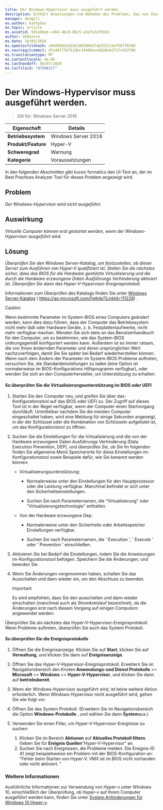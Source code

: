 ```yaml
---
title: Der Windows-Hypervisor muss ausgeführt werden.
description: Enthält Anweisungen zum Beheben des Problems, das von dieser Best Practices Analyzer Regel gemeldet wird.
manager: dongill
ms.author: kathydav
ms.topic: article
ms.assetid: 501a9beb-c464-46c0-88c5-e3e7e3e70101
author: kbdazure
ms.date: 10/03/2016
ms.openlocfilehash: c0e056d2e2b26180399d3fab3321c5e75bff8780
ms.sourcegitcommit: dfa48f77b751dbc34409aced628eb2f17c912f08
ms.translationtype: MT
ms.contentlocale: de-DE
ms.lasthandoff: 08/07/2020
ms.locfileid: "87948117"
---
```

# <a name="windows-hypervisor-must-be-running"></a>Der Windows-Hypervisor muss ausgeführt werden.

>Gilt für: Windows Server 2016

|Eigenschaft|Details|
|-|-|
|**Betriebssystem**|Windows Server 2016|
|**Produkt/Feature**|Hyper-V|
|**Schweregrad**|Warnung|
|**Kategorie**|Voraussetzungen|

In den folgenden Abschnitten gibt kursiv formatics den UI-Text an, der im Best Practices Analyzer Tool für dieses Problem angezeigt wird.

## <a name="issue"></a>Problem

*Der Windows-Hypervisor wird nicht ausgeführt.*

## <a name="impact"></a>Auswirkung

*Virtuelle Computer können erst gestartet werden, wenn der Windows-Hypervisor ausgeführt wird.*

## <a name="resolution"></a>Lösung

*Überprüfen Sie den Windows Server-Katalog, um festzustellen, ob dieser Server zum Ausführen von Hyper-V qualifiziert ist. Stellen Sie als nächstes sicher, dass das BIOS für die Hardware gestützte Virtualisierung und die durch die Hardware erzwungene Daten Ausführungs Verhinderung aktiviert ist. Überprüfen Sie dann das Hyper-V-Hypervisor-Ereignisprotokoll.*

Informationen zum Überprüfen des Katalogs finden Sie unter [Windows Server-Katalog](https://go.microsoft.com/fwlink/?LinkId=111228) ( https://go.microsoft.com/fwlink/?LinkId=111228) .

> [!CAUTION]
> Wenn bestimmte Parameter im System-BIOS eines Computers geändert werden, kann dies dazu führen, dass der Computer das Betriebssystem nicht mehr lädt oder Hardware Geräte, z. b. Festplattenlaufwerke, nicht mehr verfügbar machen. Wenden Sie sich stets an das Benutzerhandbuch für den Computer, um zu bestimmen, wie das System-BIOS ordnungsgemäß konfiguriert werden kann. Außerdem ist es immer ratsam, die von Ihnen ändernden Parameter und deren ursprünglichen Wert nachzuverfolgen, damit Sie Sie später bei Bedarf wiederherstellen können. Wenn nach dem Ändern der Parameter im System-BIOS Probleme auftreten, versuchen Sie, die Standardeinstellungen zu laden (eine Option ist normalerweise im BIOS-Konfigurations Hilfsprogramm verfügbar), oder wenden Sie sich an den Computerhersteller, um Unterstützung zu erhalten.

#### <a name="to-verify-virtualization-support-in-the-bios-or-uefi"></a>So überprüfen Sie die Virtualisierungsunterstützung im BIOS oder UEFI

1.  Starten Sie den Computer neu, und greifen Sie über das-Konfigurationstool auf das BIOS oder UEFI zu. Der Zugriff auf dieses Tool ist in der Regel verfügbar, wenn der Computer einen Startvorgang durchläuft. Unmittelbar nachdem Sie die meisten Computer eingeschaltet haben, wird eine Meldung für einige Sekunden angezeigt, in der der Schlüssel oder die Kombination von Schlüsseln aufgelistet ist, um das Konfigurationstool zu öffnen.

2.  Suchen Sie die Einstellungen für die Virtualisierung und die von der Hardware erzwungene Daten Ausführungs Verhinderung (Data Execution Prevention, DEP), und überprüfen Sie, ob Sie Im folgenden finden Sie allgemeine Menü Speicherorte für diese Einstellungen im-Konfigurationstool sowie Beispiele dafür, wie Sie benannt werden können:

    -   Virtualisierungsunterstützung:

        -   Normalerweise unter den Einstellungen für den Hauptprozessor oder die Leistung verfügbar. Manchmal befindet er sich unter den Sicherheitseinstellungen.

        -   Suchen Sie nach Parameternamen, die "Virtualisierung" oder "Virtualisierungstechnologie" enthalten.

    -   Von der Hardware erzwungene Dep:

        -   Normalerweise unter den Sicherheits-oder Arbeitsspeicher Einstellungen verfügbar.

        -   Suchen Sie nach Parameternamen, die ' Execution ', ' Execute ' oder ' Prevention ' einschließen.

3.  Aktivieren Sie bei Bedarf die Einstellungen, indem Sie die Anweisungen im-Konfigurationstool befolgen. Speichern Sie die Änderungen, und beenden Sie.

4.  Wenn Sie Änderungen vorgenommen haben, schalten Sie das Ausschalten und dann wieder ein, um den Abschluss zu beenden.

    > [!IMPORTANT]
    > Es wird empfohlen, dass Sie den ausschalten und dann wieder einschalten (manchmal auch als Stromkreislauf bezeichnet), da die Änderungen erst nach diesem Vorgang auf einigen Computern angewendet werden.

Überprüfen Sie als nächstes das Hyper-V-Hypervisor-Ereignisprotokoll. Wenn Probleme auftreten, überprüfen Sie auch das System Protokoll.

#### <a name="to-check-the-event-logs"></a>So überprüfen Sie die Ereignisprotokolle

1.  Öffnen Sie die Ereignisanzeige. Klicken Sie auf **Start**, klicken Sie auf **Verwaltung**, und klicken Sie dann auf **Ereignisanzeige**.

2.  Öffnen Sie das Hyper-V-Hypervisor-Ereignisprotokoll. Erweitern Sie im Navigationsbereich den Knoten **Anwendungs-und Dienst Protokolle**  >>  **Microsoft**  >>  **Windows**  >>  **Hyper-V-Hypervisor**, und klicken Sie dann auf **betriebsbereit**.

3.  Wenn der Windows-Hypervisor ausgeführt wird, ist keine weitere Aktion erforderlich. Wenn Windows-Hypervisor nicht ausgeführt wird, gehen Sie wie folgt vor:

4.  Öffnen Sie das System Protokoll. (Erweitern Sie im Navigationsbereich die Option **Windows-Protokolle** , und wählen Sie dann **System**aus.)

5.  Verwenden Sie einen Filter, um Hyper-V-Hypervisor-Ereignisse zu suchen:
    1. Klicken Sie im Bereich **Aktionen** auf **Aktuelles Protokoll filtern**. Geben Sie für **Ereignis Quellen**"Hyper-V-Hypervisor" an.
    2. Suchen Sie nach Ereignissen, die Probleme melden. Die Ereignis-ID 41 zeigt beispielsweise ein Problem mit der BIOS-Konfiguration an: "Fehler beim Starten von Hyper-V. VMX ist im BIOS nicht vorhanden oder nicht aktiviert. "

### <a name="see-also"></a>Weitere Informationen
Ausführliche Informationen zur Verwendung von Hyper-v unter Windows 10, einschließlich der Überprüfung, ob Hyper-v auf Ihrem Computer ausgeführt werden kann, finden Sie unter [System Anforderungen für Windows 10 Hyper-v](https://msdn.microsoft.com/virtualization/hyperv_on_windows/quick_start/walkthrough_compatibility).


